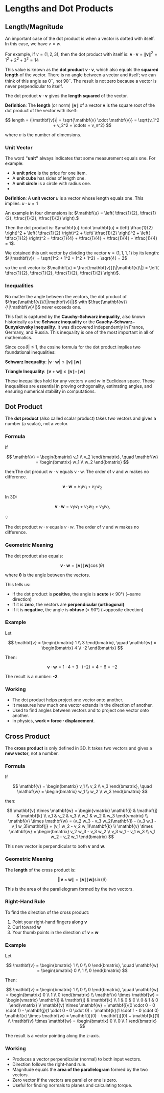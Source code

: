 # Lengths and Dot Products

## Length/Magnitude

An important case of the dot product is when a vector is dotted with itself. In this case, we have $v = w$.

For example, if $v=(1,2,3)$, then the dot product with itself is: $\mathbf{v} \cdot \mathbf{v} = \|\mathbf{v}\|^2 = 1^2 + 2^2 + 3^2 = 14$

This value is known as the **dot product** $\mathbf{v} \cdot \mathbf{v}$, which also equals the **squared length** of the vector. There is no angle between a vector and itself; we can think of this angle as $0^\circ$, not $90^\circ$. The result is not zero because a vector is never perpendicular to itself.

The dot product $\mathbf{v} \cdot \mathbf{v}$ gives the **length squared** of the vector.

**Definition**: The **length** (or norm) $\|\mathbf{v}\|$ of a vector $\mathbf{v}$ is the square root of the dot product of the vector with itself:

$$
length = \|\mathbf{v}\| = \sqrt{\mathbf{v} \cdot \mathbf{v}} = \sqrt{v_1^2 + v_2^2 + \cdots + v_n^2}
$$

where $n$ is the number of dimensions.

### Unit Vector

The word **"unit"** always indicates that some measurement equals one. For example:

- A **unit price** is the price for one item.
- A **unit cube** has sides of length one.
- A **unit circle** is a circle with radius one.
- 

**Definition**: A **unit vector** $u$ is a vector whose length equals one. This implies: $u⋅u=1$

An example in four dimensions is: $\mathbf{u} = \left( \tfrac{1}{2}, \tfrac{1}{2}, \tfrac{1}{2}, \tfrac{1}{2} \right).$

Then the dot product is: $\mathbf{u} \cdot \mathbf{u} = \left( \tfrac{1}{2} \right)^2 + \left( \tfrac{1}{2} \right)^2 + \left( \tfrac{1}{2} \right)^2 + \left( \tfrac{1}{2} \right)^2 = \tfrac{1}{4} + \tfrac{1}{4} + \tfrac{1}{4} + \tfrac{1}{4} = 1$.

We obtained this unit vector by dividing the vector $\mathbf{v} = (1, 1, 1, 1)$ by its length: $\|\mathbf{v}\| = \sqrt{1^2 + 1^2 + 1^2 + 1^2} = \sqrt{4} = 2$

so the unit vector is: $\mathbf{u} = \frac{\mathbf{v}}{\|\mathbf{v}\|} = \left( \tfrac{1}{2}, \tfrac{1}{2}, \tfrac{1}{2}, \tfrac{1}{2} \right)$.

### Inequalities

No matter the angle between the vectors, the dot product of $\frac{\mathbf{v}}{\|\mathbf{v}\|}$ with $\frac{\mathbf{w}}{\|\mathbf{w}\|}$ never exceeds one.

This fact is captured by the **Cauchy–Schwarz inequality**, also known historically as the **Schwarz inequality** or the **Cauchy–Schwarz–Bunyakovsky inequality**. It was discovered independently in France, Germany, and Russia. This inequality is one of the most important in all of mathematics.

Since $\cos \theta| \leq 1$, the cosine formula for the dot product implies two foundational inequalities:

**Schwarz Inequality**: $|\mathbf{v} \cdot \mathbf{w}| \leq \|\mathbf{v}\| \, \|\mathbf{w}\|$

**Triangle Inequality**: $\|\mathbf{v} + \mathbf{w}\| \leq \|\mathbf{v}\| + \|\mathbf{w}\|$

These inequalities hold for any vectors $v$ and $w$ in Euclidean space. These inequalities are essential in proving orthogonality, estimating angles, and ensuring numerical stability in computations.

## Dot Product

The **dot product** (also called scalar product) takes two vectors and gives a number (a scalar), not a vector.

### Formula

If

$$
\mathbf{v} = \begin{bmatrix} v_1 \\ v_2 \end{bmatrix}, \quad \mathbf{w} = \begin{bmatrix} w_1 \\ w_2 \end{bmatrix}
$$

then:The dot product w · v equals v · w. The order of v and w makes no difference.

$$
\mathbf{v} \cdot \mathbf{w} = v_1 w_1 + v_2 w_2
$$

In 3D:

$$
\mathbf{v} \cdot \mathbf{w} = v_1 w_1 + v_2 w_2 + v_3 w_3
$$

<aside>
💡

The dot product $w \cdot v$ equals $v \cdot w$. The order of v and w makes no difference.

</aside>

### Geometric Meaning

The dot product also equals:

$$
\mathbf{v} \cdot \mathbf{w} = \|\mathbf{v}\| \|\mathbf{w}\| \cos(\theta)
$$

where **θ** is the angle between the vectors.

This tells us:

- If the dot product is **positive**, the angle is **acute** (< 90°) (~same direction)
- If it is **zero**, the vectors are **perpendicular (orthogonal)**
- If it is **negative**, the angle is **obtuse** (> 90°) (~opposite direction)

### Example

Let

$$
\mathbf{v} = \begin{bmatrix} 1 \\ 3 \end{bmatrix}, \quad \mathbf{w} = \begin{bmatrix} 4 \\ -2 \end{bmatrix}
$$

Then:

$$
\mathbf{v} \cdot \mathbf{w} = 1 \cdot 4 + 3 \cdot (-2) = 4 - 6 = -2
$$

The result is a number: **-2**.

### Working

- The dot product helps project one vector onto another.
- It measures how much one vector extends in the direction of another.
- Used to find angles between vectors and to project one vector onto another.
- In physics, **work = force ⋅ displacement**.

## Cross Product

The **cross product** is only defined in 3D. It takes two vectors and gives a **new vector**, not a number.

### Formula

If

$$
\mathbf{v} = \begin{bmatrix} v_1 \\ v_2 \\ v_3 \end{bmatrix}, \quad \mathbf{w} = \begin{bmatrix} w_1 \\ w_2 \\ w_3 \end{bmatrix}
$$

then:

$$
\mathbf{v} \times \mathbf{w} = \begin{vmatrix} \mathbf{i} & \mathbf{j} & \mathbf{k} \\ v_1 & v_2 & v_3 \\ w_1 & w_2 & w_3 \end{vmatrix}
\\
\mathbf{v} \times \mathbf{w} = (v_2 w_3 - v_3 w_2)\mathbf{i} - (v_3 w_1 - v_1 w_3)\mathbf{j} + (v_1 w_2 - v_2 w_1)\mathbf{k}
\\
\mathbf{v} \times \mathbf{w} = \begin{bmatrix} 
v_2 w_3 - v_3 w_2 \\
v_3 w_1 - v_1 w_3 \\
v_1 w_2 - v_2 w_1
\end{bmatrix}
$$

This new vector is perpendicular to both **v** and **w**.

### Geometric Meaning

The **length** of the cross product is:

$$
||\mathbf{v} \times \mathbf{w}\| = \|\mathbf{v}\| \|\mathbf{w}\| \sin(\theta)
$$

This is the area of the parallelogram formed by the two vectors.

### Right-Hand Rule

To find the direction of the cross product:

1. Point your right-hand fingers along **v**
2. Curl toward **w**
3. Your thumb points in the direction of $\mathbf{v} \times \mathbf{w}$

### Example

Let

$$
\mathbf{v} = \begin{bmatrix} 1 \\ 0 \\ 0 \end{bmatrix}, \quad \mathbf{w} = \begin{bmatrix} 0 \\ 1 \\ 0 \end{bmatrix}
$$

Then:

$$
\mathbf{v} = \begin{bmatrix} 1 \\ 0 \\ 0 \end{bmatrix}, \quad \mathbf{w} = \begin{bmatrix} 0 \\ 1 \\ 0 \end{bmatrix}
\\
\mathbf{v} \times \mathbf{w} = \begin{vmatrix} \mathbf{i} & \mathbf{j} & \mathbf{k} \\ 1 & 0 & 0 \\ 0 & 1 & 0 \end{vmatrix}
\\
\mathbf{v} \times \mathbf{w} = \mathbf{i}(0 \cdot 0 - 0 \cdot 1) - \mathbf{j}(1 \cdot 0 - 0 \cdot 0) + \mathbf{k}(1 \cdot 1 - 0 \cdot 0)
\mathbf{v} \times \mathbf{w} = \mathbf{i}(0) - \mathbf{j}(0) + \mathbf{k}(1)
\\
\mathbf{v} \times \mathbf{w} = \begin{bmatrix} 0 \\ 0 \\ 1 \end{bmatrix}
$$

The result is a vector pointing along the z-axis.

### Working

- Produces a vector perpendicular (normal) to both input vectors.
- Direction follows the right-hand rule.
- Magnitude equals the **area of the parallelogram** formed by the two vectors.
- Zero vector if the vectors are parallel or one is zero.
- Useful for finding normals to planes and calculating torque.